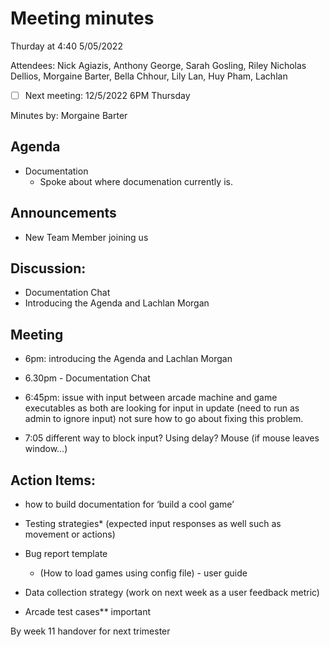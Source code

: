# Meeting minutes

Thurday at 4:40 5/05/2022

Attendees: Nick Agiazis, Anthony George, Sarah Gosling, Riley Nicholas Dellios, Morgaine Barter,
Bella Chhour, Lily Lan, Huy Pham, Lachlan 

- [ ] Next meeting: 12/5/2022 6PM Thursday

Minutes by: Morgaine Barter

## Agenda
- Documentation
    - Spoke about where documenation currently is.
 

## Announcements 
- New Team Member joining us 
 

## Discussion: 
- Documentation Chat 
- Introducing the Agenda and Lachlan Morgan 
## Meeting 

- 6pm: introducing the Agenda and Lachlan Morgan 

- 6.30pm - Documentation Chat 

- 6:45pm: issue with input between arcade machine and game executables as both are looking for input in update (need to run as admin to ignore input) not sure how to go about fixing this problem. 

- 7:05 different way to block input? Using delay? Mouse (if mouse leaves window...) 

 

## Action Items: 


- how to build documentation for ‘build a cool game’ 

- Testing strategies* (expected input responses as well such as movement or actions) 

- Bug report template 

    - (How to load games using config file) - user guide   

- Data collection strategy (work on next week as a user feedback metric) 

- Arcade test cases** important 

By week 11 handover for next trimester 